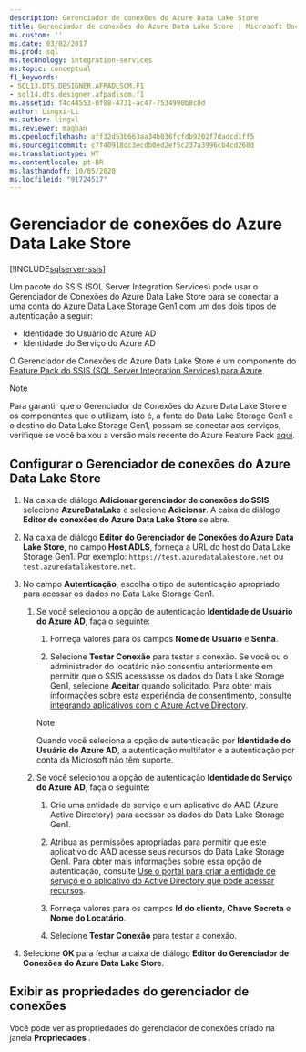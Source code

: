 ```yaml
---
description: Gerenciador de conexões do Azure Data Lake Store
title: Gerenciador de conexões do Azure Data Lake Store | Microsoft Docs
ms.custom: ''
ms.date: 03/02/2017
ms.prod: sql
ms.technology: integration-services
ms.topic: conceptual
f1_keywords:
- SQL13.DTS.DESIGNER.AFPADLSCM.F1
- sql14.dts.designer.afpadlscm.f1
ms.assetid: f4c44553-0f08-4731-ac47-7534990b8c8d
author: Lingxi-Li
ms.author: lingxl
ms.reviewer: maghan
ms.openlocfilehash: aff32d53b663aa34b036fcfdb9202f7dadcd1ff5
ms.sourcegitcommit: c7f40918dc3ecdb0ed2ef5c237a3996cb4cd268d
ms.translationtype: HT
ms.contentlocale: pt-BR
ms.lasthandoff: 10/05/2020
ms.locfileid: "91724517"
---
```

# <a name="azure-data-lake-store-connection-manager"></a>Gerenciador de conexões do Azure Data Lake Store

[!INCLUDE[sqlserver-ssis](../../includes/applies-to-version/sqlserver-ssis.md)]


Um pacote do SSIS (SQL Server Integration Services) pode usar o Gerenciador de Conexões do Azure Data Lake Store para se conectar a uma conta do Azure Data Lake Storage Gen1 com um dos dois tipos de autenticação a seguir:
-   Identidade do Usuário do Azure AD
-   Identidade do Serviço do Azure AD 

O Gerenciador de Conexões do Azure Data Lake Store é um componente do [Feature Pack do SSIS (SQL Server Integration Services) para Azure](../../integration-services/azure-feature-pack-for-integration-services-ssis.md).

> [!NOTE]
> Para garantir que o Gerenciador de Conexões do Azure Data Lake Store e os componentes que o utilizam, isto é, a fonte do Data Lake Storage Gen1 e o destino do Data Lake Storage Gen1, possam se conectar aos serviços, verifique se você baixou a versão mais recente do Azure Feature Pack [aqui](https://www.microsoft.com/download/details.aspx?id=49492). 
 
## <a name="configure-the-azure-data-lake-store-connection-manager"></a>Configurar o Gerenciador de conexões do Azure Data Lake Store

1.  Na caixa de diálogo **Adicionar gerenciador de conexões do SSIS**, selecione **AzureDataLake** e selecione **Adicionar**. A caixa de diálogo **Editor de conexões do Azure Data Lake Store** se abre.
  
2.  Na caixa de diálogo **Editor do Gerenciador de Conexões do Azure Data Lake Store**, no campo **Host ADLS**, forneça a URL do host do Data Lake Storage Gen1. Por exemplo: `https://test.azuredatalakestore.net` ou `test.azuredatalakestore.net`.
  
3.  No campo **Autenticação**, escolha o tipo de autenticação apropriado para acessar os dados no Data Lake Storage Gen1.

    1.  Se você selecionou a opção de autenticação **Identidade de Usuário do Azure AD**, faça o seguinte:
        1. Forneça valores para os campos **Nome de Usuário** e **Senha**. 
    
        2. Selecione **Testar Conexão** para testar a conexão. Se você ou o administrador do locatário não consentiu anteriormente em permitir que o SSIS acessasse os dados do Data Lake Storage Gen1, selecione **Aceitar** quando solicitado. Para obter mais informações sobre esta experiência de consentimento, consulte [integrando aplicativos com o Azure Active Directory](/azure/active-directory/manage-apps/plan-an-application-integration#integrating-applications-with-azure-ad).
    
        > [!NOTE] 
        > Quando você seleciona a opção de autenticação por **Identidade do Usuário do Azure AD**, a autenticação multifator e a autenticação por conta da Microsoft não têm suporte.
    
    2. Se você selecionou a opção de autenticação **Identidade do Serviço do Azure AD**, faça o seguinte:
        1. Crie uma entidade de serviço e um aplicativo do AAD (Azure Active Directory) para acessar os dados do Data Lake Storage Gen1.
    
        2. Atribua as permissões apropriadas para permitir que este aplicativo do AAD acesse seus recursos do Data Lake Storage Gen1. Para obter mais informações sobre essa opção de autenticação, consulte [Use o portal para criar a entidade de serviço e o aplicativo do Active Directory que pode acessar recursos](/azure/azure-resource-manager/resource-group-create-service-principal-portal).
    
        3. Forneça valores para os campos **Id do cliente**, **Chave Secreta** e **Nome do Locatário**.
    
        4. Selecione **Testar Conexão** para testar a conexão.  
  
6.  Selecione **OK** para fechar a caixa de diálogo **Editor do Gerenciador de Conexões do Azure Data Lake Store**.  

## <a name="view-the-properties-of-the-connection-manager"></a>Exibir as propriedades do gerenciador de conexões
Você pode ver as propriedades do gerenciador de conexões criado na janela **Propriedades** .  
  
